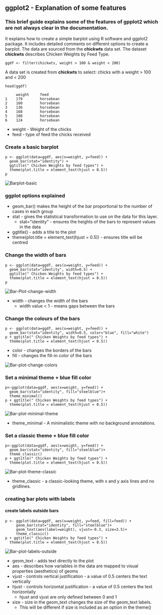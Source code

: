 ## ggplot2 - Explanation of some features

### This brief guide explains some of the features of gpplot2 which are not always clear in the documentation.

 It explains how to create a simple barplot using R software and ggplot2 package.  It includes detailed comments on different options to create a barplot.  The data are sourced from the **chickwts** data set.  The dataset **chickwts** describes Chicken Weights by Feed Type.

```ggdf <- filter(chickwts, weight > 100 & weight < 200)``` 

A data set is created from **chickwts** to select:
chicks with a weight > 100 and < 200 

```head(ggdf)```

```
     weight     feed
1    179        horsebean
2    160        horsebean
3    136        horsebean
4    168        horsebean
5    108        horsebean
6    124        horsebean
```
* weight - Weight of the chicks
* feed - type of feed the chicks received

### Create a basic barplot

```
p <- ggplot(data=ggdf, aes(x=weight, y=feed)) +
  geom_bar(stat="identity") +
  ggtitle(" Chicken Weights by feed types") +
  theme(plot.title = element_text(hjust = 0.5))
p
```

![Barplot-basic](https://github.com/EdwardJGillian/markdown-example/blob/master/barplot-basic.png)


### ggplot options explained

* geom_bar() makes the height of the bar proportional to the number of cases in each group
* stat - gives the statistical transformation to use on the data for this layer.
  * stat="identity" - ensures the heights of the bars to represent values in the data
* ggtitle() - adds a title to the plot
* theme(plot.title = element_text(hjust = 0.5)) - ensures title will be centred

### Change the width of bars

```
p <- ggplot(data=ggdf, aes(x=weight, y=feed)) +
  geom_bar(stat="identity", width=0.5) +
  ggtitle(" Chicken Weights by feed types") +
  theme(plot.title = element_text(hjust = 0.5))
p
```
![Bar-Plot-change-width](https://github.com/EdwardJGillian/markdown-example/blob/master/barplot-change-width.png)

* width - changes the width of the bars
  * width value < 1 - means gaps between the bars

### Change the colours of the bars
```
p <- ggplot(data=ggdf, aes(x=weight, y=feed)) +
  geom_bar(stat="identity", width=0.5, color="blue", fill="white") 
p + ggtitle(" Chicken Weights by feed types") +
  theme(plot.title = element_text(hjust = 0.5))
```
* color - changes the borders of the bars
* fill - changes the fill-in color of the bars

![Bar-plot-change-colors](https://github.com/EdwardJGillian/markdown-example/blob/master/barplot-white-fill.png)

### Set a minimal theme + blue fill color
```
p<-ggplot(data=ggdf, aes(x=weight, y=feed)) +
  geom_bar(stat="identity", fill="steelblue")+
  theme_minimal()
p + ggtitle(" Chicken Weights by feed types") +
  theme(plot.title = element_text(hjust = 0.5))
```

![Bar-plot-minimal-theme](https://github.com/EdwardJGillian/markdown-example/blob/master/barplot-minimal-theme.png)

* theme_minimal - A minimalistic theme with no background annotations.

### Set a classic theme + blue fill color
```
p<-ggplot(data=ggdf, aes(x=weight, y=feed)) +
  geom_bar(stat="identity", fill="steelblue")+
  theme_classic()
p + ggtitle(" Chicken Weights by feed types") +
  theme(plot.title = element_text(hjust = 0.5))
```

![Bar-plot-theme-classic](https://github.com/EdwardJGillian/markdown-example/blob/master/barplot-classic-theme.png)

* theme_classic - a classic-looking theme, with x and y axis lines and no gridlines.

### creating bar plots with labels
#### create labels outside bars
```
p <- ggplot(data=ggdf, aes(x=weight, y=feed, fill=feed)) +
     geom_bar(stat="identity", fill="steelblue")+
     geom_text(aes(label=weight), vjust=-0.3, size=3.5)+
     theme_classic()
p + ggtitle(" Chicken Weights by feed types") +
  theme(plot.title = element_text(hjust = 0.5))
```
![Bar-plot-labels-outside](https://github.com/EdwardJGillian/markdown-example/blob/master/barplot-labels-outside.png)

* geom_text - adds text directly to the plot
* aes - describes how variables in the data are mapped to visual properties (aesthetics) of geoms
* vjust -  controls vertical justification - a value of 0.5 centers the text vertically
* hjust - controls horizontal justification - a value of 0.5 centers the text horizontally
   * hjust and vjust are only defined between 0 and 1
* size - size in the geom_text changes the size of the geom_text labels. 
   * This will be different if size is included as an option in the theme()

